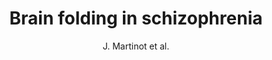 ---
cat: gaia
subcat: signature
bestof: false
author: J. Martinot et al.
title: Brain folding in schizophrenia
year: 2005
type: misc
---